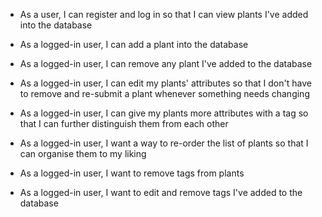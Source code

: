  - As a user, I can register and log in so that I can view plants I've added into the database  
 - As a logged-in user, I can add a plant into the database  
 - As a logged-in user, I can remove any plant I've added to the database  
 - As a logged-in user, I can edit my plants' attributes so that I don't have to remove and re-submit a plant whenever something needs changing  
 - As a logged-in user, I can give my plants more attributes with a tag so that I can further distinguish them from each other

 - As a logged-in user, I want a way to re-order the list of plants so that I can organise them to my liking

 - As a logged-in user, I want to remove tags from plants

 - As a logged-in user, I want to edit and remove tags I've added to the database